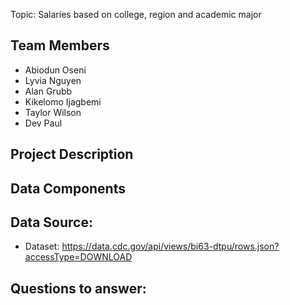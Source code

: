 Topic: Salaries based on college, region and academic major

## Team Members
- Abiodun Oseni
- Lyvia Nguyen
- Alan Grubb
- Kikelomo Ijagbemi
- Taylor Wilson
- Dev Paul

## Project Description

## Data Components

## Data Source:
- Dataset: https://data.cdc.gov/api/views/bi63-dtpu/rows.json?accessType=DOWNLOAD
  
## Questions to answer:


